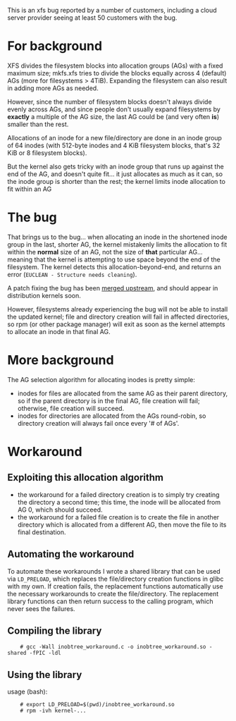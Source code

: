 This is an xfs bug reported by a number of customers, including a cloud server provider seeing at least 50 customers with the bug.

# For background
XFS divides the filesystem blocks into allocation groups (AGs) with a fixed maximum size; mkfs.xfs tries to divide the blocks equally across 4 (default) AGs (more for filesystems > 4TiB).  Expanding the filesystem can also result in adding more AGs as needed.

However, since the number of filesystem blocks doesn't always divide evenly across AGs, and since people don't usually expand filesystems by **exactly** a multiple of the AG size, the last AG could be (and very often **is**) smaller than the rest.


Allocations of an inode for a new file/directory are done in an inode group of 64 inodes (with 512-byte inodes and 4 KiB filesystem blocks, that's 32 KiB or 8 filesystem blocks).

But the kernel also gets tricky with an inode group that runs up against the end of the AG, and doesn't quite fit... it just allocates as much as it can, so the inode group is shorter than the rest; the kernel limits inode allocation to fit within an AG


# The bug

That brings us to the bug...  when allocating an inode in the shortened inode group in the last, shorter AG, the kernel mistakenly limits the allocation to fit within the **normal** size of an AG, not the size of **that** particular AG...  meaning that the kernel is attempting to use space beyond the end of the filesystem.  The kernel detects this allocation-beyond-end, and returns an error (`EUCLEAN - Structure needs cleaning`).

A patch fixing the bug has been [merged upstream](https://git.kernel.org/pub/scm/linux/kernel/git/torvalds/linux.git/commit/fs/xfs/libxfs/xfs_ialloc.c?id=13325333582d4820d39b9e8f63d6a54e745585d9 "upstream commit"), and should appear in distribution kernels soon.

However, filesystems already experiencing the bug will not be able to install the updated kernel; file and directory creation will fail in affected directories, so rpm (or other package manager) will exit as soon as the kernel attempts to allocate an inode in that final AG.


# More background

The AG selection algorithm for allocating inodes is pretty simple:
 - inodes for files are allocated from the same AG as their parent directory, so if the parent directory is in the final AG, file creation will fail; otherwise, file creation will succeed.
 - inodes for directories are allocated from the AGs round-robin, so directory creation will always fail once every '# of AGs'.


# Workaround

## Exploiting this allocation algorithm
 - the workaround for a failed directory creation is to simply try creating the directory a second time; this time, the inode will be allocated from AG 0, which should succeed.
 - the workaround for a failed file creation is to create the file in another directory which is allocated from a different AG, then move the file to its final destination.


## Automating the workaround
To automate these workarounds I wrote a shared library that can be used via `LD_PRELOAD`, which replaces the file/directory creation functions in glibc with my own.  If creation fails, the replacement functions automatically use the necessary workarounds to create the file/directory.  The replacement library functions can then return success to the calling program, which never sees the failures.

## Compiling the library

```
    # gcc -Wall inobtree_workaround.c -o inobtree_workaround.so -shared -fPIC -ldl
```

## Using the library

usage (bash):
```
    # export LD_PRELOAD=$(pwd)/inobtree_workaround.so
    # rpm -ivh kernel-...
```

